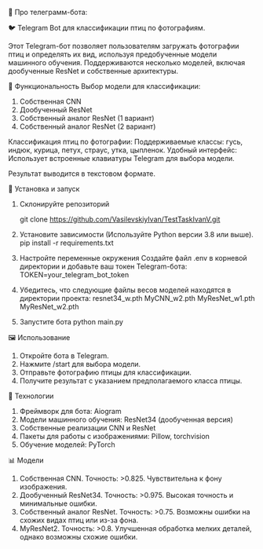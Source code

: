 🤖 Про телеграмм-бота:

🐦 Telegram Bot для классификации птиц по фотографиям.

Этот Telegram-бот позволяет пользователям загружать фотографии птиц и определять их вид, используя предобученные модели машинного обучения. Поддерживаются несколько моделей, включая дообученные ResNet и собственные архитектуры.

🚀 Функциональность
Выбор модели для классификации:
1. Собственная CNN
2. Дообученный ResNet
3. Собственный аналог ResNet (1 вариант)
4. Собственный аналог ResNet (2 вариант)

Классификация птиц по фотографии:
    Поддерживаемые классы: гусь, индюк, курица, петух, страус, утка, цыпленок.
Удобный интерфейс:
    Использует встроенные клавиатуры Telegram для выбора модели.
    
Результат выводится в текстовом формате.

📂 Установка и запуск
1. Склонируйте репозиторий

    git clone https://github.com/VasilevskiyIvan/TestTaskIvanV.git

2. Установите зависимости (Используйте Python версии 3.8 или выше).
    pip install -r requirements.txt
   
3. Настройте переменные окружения
    Создайте файл .env в корневой директории и добавьте ваш токен Telegram-бота:
    TOKEN=your_telegram_bot_token
   
4. Убедитесь, что следующие файлы весов моделей находятся в директории проекта:
    resnet34_w.pth
    MyCNN_w2.pth
    MyResNet_w1.pth
    MyResNet_w2.pth
   
5. Запустите бота
    python main.py
   
🖼️ Использование
1. Откройте бота в Telegram.
2. Нажмите /start для выбора модели.
3. Отправьте фотографию птицы для классификации.
4. Получите результат с указанием предполагаемого класса птицы.
  
🧠 Технологии
1. Фреймворк для бота: Aiogram
2. Модели машинного обучения: ResNet34 (дообученная версия)
3. Собственные реализации CNN и ResNet
4. Пакеты для работы с изображениями: Pillow, torchvision
5. Обучение моделей: PyTorch
  
📊 Модели
1. Собственная CNN.
  Точность: >0.825.
  Чувствительна к фону изображения.
2. Дообученный ResNet34.
  Точность: >0.975.
  Высокая точность и минимальные ошибки.
3. Собственный аналог ResNet.
  Точность: >0.75.
  Возможны ошибки на схожих видах птиц или из-за фона.
4. MyResNet2.
  Точность: >0.8.
  Улучшенная обработка мелких деталей, однако возможны схожие ошибки.
